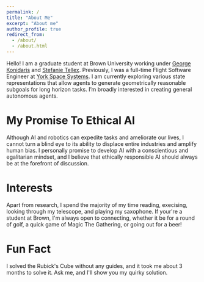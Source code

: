 ```yaml
---
permalink: /
title: "About Me"
excerpt: "About me"
author_profile: true
redirect_from: 
  - /about/
  - /about.html
---
```


Hello! I am a graduate student at Brown University working under [George Konidaris](https://cs.brown.edu/people/gdk/) and [Stefanie Tellex](https://h2r.cs.brown.edu/people/). Previously, I was a full-time Flight Software Engineer at [York Space Systems](https://www.yorkspacesystems.com/). I am currently exploring various state representations that allow agents to generate geometrically reasonable subgoals for long horizon tasks. I’m broadly interested in creating general autonomous agents.

My Promise To Ethical AI
======

Although AI and robotics can expedite tasks and ameliorate our lives, I cannot turn a blind eye to its ability to displace entire industries and amplify human bias. I personally promise to develop AI with a conscientious and egalitarian mindset, and I believe that ethically responsible AI should always be at the forefront of discussion.

Interests
======

Apart from research, I spend the majority of my time reading, execising, looking through my telescope, and playing my saxophone. If your're a student at Brown, I'm always open to connecting, whether it be for a round of golf, a quick game of Magic The Gathering, or going out for a beer!

Fun Fact
======

I solved the Rubick's Cube without any guides, and it took me about 3 months to solve it. Ask me, and I'll show you my quirky solution.
